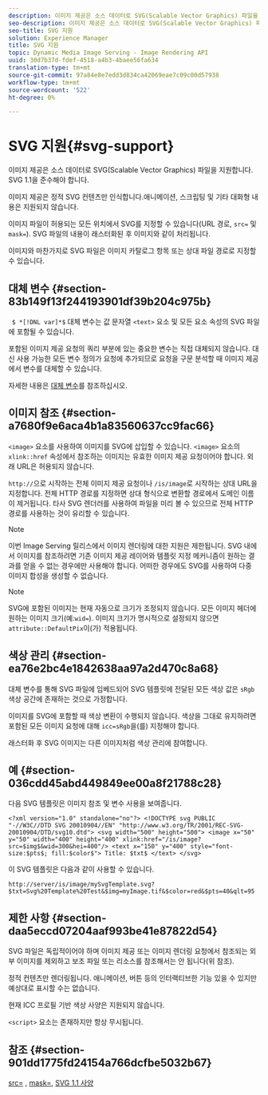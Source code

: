 ```yaml
---
description: 이미지 제공은 소스 데이터로 SVG(Scalable Vector Graphics) 파일을 지원합니다. SVG 1.1을 준수해야 합니다.
seo-description: 이미지 제공은 소스 데이터로 SVG(Scalable Vector Graphics) 파일을 지원합니다. SVG 1.1을 준수해야 합니다.
seo-title: SVG 지원
solution: Experience Manager
title: SVG 지원
topic: Dynamic Media Image Serving - Image Rendering API
uuid: 30d7b37d-fdef-4518-a4b3-4baee56fa634
translation-type: tm+mt
source-git-commit: 97a84e8e7edd3d834ca42069eae7c09c00d57938
workflow-type: tm+mt
source-wordcount: '522'
ht-degree: 0%

---
```



# SVG 지원{#svg-support}

이미지 제공은 소스 데이터로 SVG(Scalable Vector Graphics) 파일을 지원합니다. SVG 1.1을 준수해야 합니다.

이미지 제공은 정적 SVG 컨텐츠만 인식합니다.애니메이션, 스크립팅 및 기타 대화형 내용은 지원되지 않습니다.

이미지 파일이 허용되는 모든 위치에서 SVG를 지정할 수 있습니다(URL 경로, `src=` 및 `mask=`). SVG 파일의 내용이 래스터화된 후 이미지와 같이 처리됩니다.

이미지와 마찬가지로 SVG 파일은 이미지 카탈로그 항목 또는 상대 파일 경로로 지정할 수 있습니다.

## 대체 변수 {#section-83b149f13f244193901df39b204c975b}

` $ *[!DNL var]*$` 대체 변수는 값 문자열  `<text>` 요소 및 모든 요소 속성의 SVG 파일에 포함될 수 있습니다.

포함된 이미지 제공 요청의 쿼리 부분에 있는 중요한 변수는 직접 대체되지 않습니다. 대신 사용 가능한 모든 변수 정의가 요청에 추가되므로 요청을 구문 분석할 때 이미지 제공에서 변수를 대체할 수 있습니다.

자세한 내용은 [대체 변수](../../../../../is-api/http-ref/image-serving-api-ref/c-http-protocol-reference/c-syntax-and-features/r-is-http-substitution-variables.md#reference-90dc01aba44940e4acdd0c6476e7aa5a)를 참조하십시오.

## 이미지 참조 {#section-a7680f9e6aca4b1a83560637cc9fac66}

`<image>` 요소를 사용하여 이미지를 SVG에 삽입할 수 있습니다. `<image>` 요소의 `xlink::href` 속성에서 참조하는 이미지는 유효한 이미지 제공 요청이어야 합니다. 외래 URL은 허용되지 않습니다.

`http://`으로 시작하는 전체 이미지 제공 요청이나 `/is/image`로 시작하는 상대 URL을 지정합니다. 전체 HTTP 경로를 지정하면 상대 형식으로 변환할 경로에서 도메인 이름이 제거됩니다. 타사 SVG 렌더러를 사용하여 파일을 미리 볼 수 있으므로 전체 HTTP 경로를 사용하는 것이 유리할 수 있습니다.

>[!NOTE]
>
>이번 Image Serving 릴리스에서 이미지 렌더링에 대한 지원은 제한됩니다. SVG 내에서 이미지를 참조하려면 기존 이미지 제공 레이어와 템플릿 지정 메커니즘이 원하는 결과를 얻을 수 없는 경우에만 사용해야 합니다. 어떠한 경우에도 SVG를 사용하여 다중 이미지 합성을 생성할 수 없습니다.

>[!NOTE]
>
>SVG에 포함된 이미지는 현재 자동으로 크기가 조정되지 않습니다. 모든 이미지 헤더에 원하는 이미지 크기(예:`wid=`). 이미지 크기가 명시적으로 설정되지 않으면 `attribute::DefaultPix`이(가) 적용됩니다.

## 색상 관리 {#section-ea76e2bc4e1842638aa97a2d470c8a68}

대체 변수를 통해 SVG 파일에 임베드되어 SVG 템플릿에 전달된 모든 색상 값은 `sRgb` 색상 공간에 존재하는 것으로 가정합니다.

이미지를 SVG에 포함할 때 색상 변환이 수행되지 않습니다. 색상을 그대로 유지하려면 포함된 모든 이미지 요청에 대해 `icc=sRgb`을(를) 지정해야 합니다.

래스터화 후 SVG 이미지는 다른 이미지처럼 색상 관리에 참여합니다.

## 예 {#section-036cdd45abd449849ee00a8f21788c28}

다음 SVG 템플릿은 이미지 참조 및 변수 사용을 보여줍니다.

`<?xml version="1.0" standalone="no"?> <!DOCTYPE svg PUBLIC "-//W3C//DTD SVG 20010904//EN" "http://www.w3.org/TR/2001/REC-SVG-20010904/DTD/svg10.dtd"> <svg width="500" height="500"> <image x="50" y="50" width="400" height="400" xlink:href="/is/image?src=$img$&wid=300&hei=400"/> <text x="150" y="400" style="font-size:$pts$; fill:$color$"> Title: $txt$ </text> </svg>`

이 SVG 템플릿은 다음과 같이 사용할 수 있습니다.

`http://server/is/image/mySvgTemplate.svg?$txt=Svg%20Template%20Test&$img=myImage.tif&$color=red&$pts=40&qlt=95`

## 제한 사항 {#section-daa5eccd07204aaf993be41e87822d54}

SVG 파일은 독립적이어야 하며 이미지 제공 또는 이미지 렌더링 요청에서 참조되는 외부 이미지를 제외하고 보조 파일 또는 리소스를 참조해서는 안 됩니다(위 참조).

정적 컨텐츠만 렌더링됩니다. 애니메이션, 버튼 등의 인터랙티브한 기능 있을 수 있지만 예상대로 표시할 수는 없습니다.

현재 ICC 프로필 기반 색상 사양은 지원되지 않습니다.

`<script>` 요소는 존재하지만 항상 무시됩니다.

## 참조 {#section-901dd1775fd24154a766dcfbe5032b67}

[src=](../../../../../is-api/http-ref/image-serving-api-ref/c-http-protocol-reference/c-command-reference/r-src.md#reference-f6506637778c4c69bf106a7924a91ab1) ,  [mask=](../../../../../is-api/http-ref/image-serving-api-ref/c-http-protocol-reference/c-command-reference/r-mask.md#reference-922254e027404fb890b850e2723ee06e),  [SVG 1.1 사양](http://www.w3.org/TR/SVG11/)
